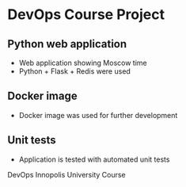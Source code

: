 # DevOps Course Project

## Python web application

- Web application showing Moscow time
- Python + Flask + Redis were used

## Docker image

- Docker image was used for further development

## Unit tests

- Application is tested with automated unit tests


DevOps Innopolis University Course
